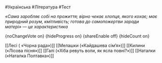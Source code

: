 #Українська #Література #Тест

*«Сама заробляє собі на прожиття; вірно чекає хлопця, якого кохає;  має природний розум, кмітливість; готова до самопожертви заради матері» — це характеристика*

{noChangeVote on}
{hideProgress on}
{shareEnable off}
{hideCount on}

[[Лесі ( «Чорна рада»)]]
[[Мелашки («Кайдашева сім’я»)]]
[[Килини («Лісова пісня»)]]
[[Галі («Хіба ревуть воли, як ясла повні?»)]]
[[Наталки («Наталка Полтавка»)]]
